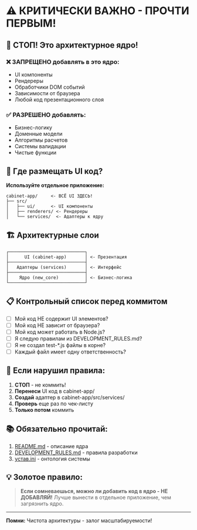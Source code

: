 # ⚠️ КРИТИЧЕСКИ ВАЖНО - ПРОЧТИ ПЕРВЫМ!

## 🛑 СТОП! Это архитектурное ядро!

### ❌ ЗАПРЕЩЕНО добавлять в это ядро:
- UI компоненты
- Рендереры
- Обработчики DOM событий
- Зависимости от браузера
- Любой код презентационного слоя

### ✅ РАЗРЕШЕНО добавлять:
- Бизнес-логику
- Доменные модели
- Алгоритмы расчетов
- Системы валидации
- Чистые функции

## 📁 Где размещать UI код?

**Используйте отдельное приложение:**
```
cabinet-app/     <- ВСЁ UI ЗДЕСЬ!
├── src/
│   ├── ui/      <- UI компоненты
│   ├── renderers/ <- Рендереры
│   └── services/  <- Адаптеры к ядру
```

## 🏗️ Архитектурные слои

```
┌─────────────────────────────┐
│      UI (cabinet-app)       │ <- Презентация
├─────────────────────────────┤
│   Адаптеры (services)       │ <- Интерфейс
├─────────────────────────────┤
│    Ядро (new_core)          │ <- Бизнес-логика
└─────────────────────────────┘
```

## 📋 Контрольный список перед коммитом

- [ ] Мой код НЕ содержит UI элементов?
- [ ] Мой код НЕ зависит от браузера?
- [ ] Мой код может работать в Node.js?
- [ ] Я следую правилам из DEVELOPMENT_RULES.md?
- [ ] Я не создал test-*.js файлы в корне?
- [ ] Каждый файл имеет одну ответственность?

## 🚨 Если нарушил правила:

1. **СТОП** - не коммить!
2. **Перенеси** UI код в cabinet-app/
3. **Создай** адаптер в cabinet-app/src/services/
4. **Проверь** еще раз по чек-листу
5. **Только потом** коммить

## 📚 Обязательно прочитай:

1. [README.md](./README.md) - описание ядра
2. [DEVELOPMENT_RULES.md](./DEVELOPMENT_RULES.md) - правила разработки
3. [устав.ini](./устав.ini) - онтология системы

## 💡 Золотое правило:

> **Если сомневаешься, можно ли добавить код в ядро - НЕ ДОБАВЛЯЙ!**
> Лучше вынести в отдельное приложение, чем загрязнить ядро.

---

**Помни:** Чистота архитектуры - залог масштабируемости!
